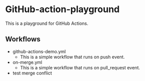 # GitHub-action-playground
This is a playground for GitHub Actions.

## Workflows
- github-actions-demo.yml
  - This is a simple workflow that runs on push event.
- on-merge.yml
  - This is a simple workflow that runs on pull_request event.
- test merge conflict
